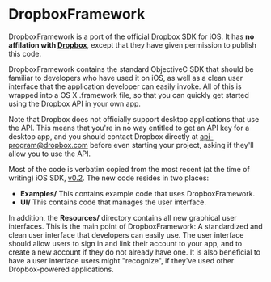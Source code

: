 DropboxFramework
=================

DropboxFramework is a port of the official [Dropbox SDK][1] for iOS. It has
**no affilation with [Dropbox][2]**, except that they have given permission to
publish this code.

DropboxFramework contains the standard ObjectiveC SDK that should be familiar
to developers who have used it on iOS, as well as a clean user interface that
the application developer can easily invoke. All of this is wrapped into a OS X
.framework file, so that you can quickly get started using the Dropbox API in
your own app.

Note that Dropbox does not officially support desktop applications that use the
API. This means that you're in no way entitled to get an API key for a desktop
app, and you should contact Dropbox directly at [api-program@dropbox.com][4]
before even starting your project, asking if they'll allow you to use the API.

Most of the code is verbatim copied from the most recent (at the time of
writing) iOS SDK, [v0.2][3]. The new code resides in two places:

 * **Examples/** This contains example code that uses DropboxFramework.
 * **UI/** This contains code that manages the user interface.

In addition, the **Resources/** directory contains all new graphical user
interfaces. This is the main point of DropboxFramework: A standardized and
clean user interface that developers can easily use. The user interface should
allow users to sign in and link their account to your app, and to create a new
account if they do not already have one. It is also beneficial to have a user
interface users might "recognize", if they've used other Dropbox-powered
applications.

[1]: http://www.dropbox.com/developers/releases "Dropbox SDKs"
[2]: http://www.dropbox.com/ "Dropbox"
[3]: http://www.dropbox.com/static/developers/dropbox-iphone-sdk-0.2.tar.gz "Objective-C/iOS SDK v0.2"
[4]: mailto:api-program@dropbox.com "API Program"
